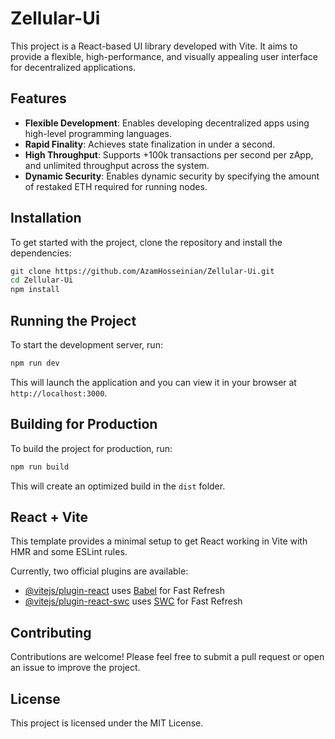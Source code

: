 # Zellular-Ui

This project is a React-based UI library developed with Vite. It aims to provide a flexible, high-performance, and visually appealing user interface for decentralized applications.

## Features

- **Flexible Development**: Enables developing decentralized apps using high-level programming languages.
- **Rapid Finality**: Achieves state finalization in under a second.
- **High Throughput**: Supports +100k transactions per second per zApp, and unlimited throughput across the system.
- **Dynamic Security**: Enables dynamic security by specifying the amount of restaked ETH required for running nodes.

## Installation

To get started with the project, clone the repository and install the dependencies:

```bash
git clone https://github.com/AzamHosseinian/Zellular-Ui.git
cd Zellular-Ui
npm install
```

## Running the Project

To start the development server, run:

```bash
npm run dev
```

This will launch the application and you can view it in your browser at `http://localhost:3000`.

## Building for Production

To build the project for production, run:

```bash
npm run build
```

This will create an optimized build in the `dist` folder.

## React + Vite

This template provides a minimal setup to get React working in Vite with HMR and some ESLint rules.

Currently, two official plugins are available:

- [@vitejs/plugin-react](https://github.com/vitejs/vite-plugin-react/blob/main/packages/plugin-react/README.md) uses [Babel](https://babeljs.io/) for Fast Refresh
- [@vitejs/plugin-react-swc](https://github.com/vitejs/vite-plugin-react-swc) uses [SWC](https://swc.rs/) for Fast Refresh

## Contributing

Contributions are welcome! Please feel free to submit a pull request or open an issue to improve the project.

## License

This project is licensed under the MIT License.

